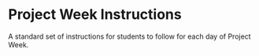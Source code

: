 # Project Week Instructions
A standard set of instructions for students to follow for each day of Project Week.
